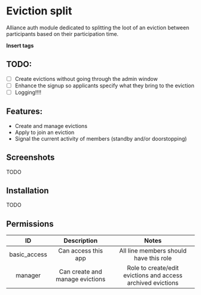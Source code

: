 # Eviction split

Alliance auth module dedicated to splitting the loot of an eviction between participants based on their participation time.

**Insert tags**


## TODO:

- [ ] Create evictions without going through the admin window
- [ ] Enhance the signup so applicants specify what they bring to the eviction
- [ ] Logging!!!!

## Features:

 - Create and manage evictions
 - Apply to join an eviction
 - Signal the current activity of members (standby and/or doorstopping)


## Screenshots

TODO


## Installation

TODO

## Permissions

|      ID      |           Description           |                            Notes                            |
|:------------:|:-------------------------------:|:-----------------------------------------------------------:|
| basic_access |       Can access this app       |           All line members should have this role            |
|   manager    | Can create and manage evictions | Role to create/edit evictions and access archived evictions |
